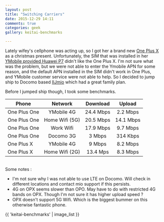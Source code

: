 ```yaml
---
layout: post
title: "Switching Carriers"
date: 2015-12-29 14:11
comments: true
categories: geek
gallery: keitai-benchmarks

---
```


Lately wifey's cellphone was acting up, so I got her a brand new [One Plus X](https://oneplus.net/x) as a christmas present.
Unfortunately, the SIM that was installed in her [YMobile provided Huawei P7](http://www.ymobile.jp/lineup/302hw/) didn't
like the One Plus X.
I'm not sure what was the problem, but we were not able to enter the Ymobile APN for some reason, and the default APN installed
in the SIM didn't work in One Plus, and YMobile customer service were not able to help. So I decided to jump ship to Docomo
based [IIJmio](https://www.iijmio.jp/hdd/miofone/) which had a great family plan.

Before I jumped ship though, I took some benchmarks.

Phone | Network | Download | Upload
------|:-------:|:--------:|:------:
One Plus One | YMobile 4G | 24.4 Mbps | 2.2 Mbps
One Plus One | Home Wifi (5G) | 20.5 Mbps | 14.1 Mbps
One Plus One | Work Wifi | 17.9 Mbps | 9.7 Mbps
One Plus One | Docomo 3G | 3 Mbps | 314 Kbps
One Plus X | YMobile 4G | 9 Mbps | 8.2 Mbps
One Plus X | Home Wifi (2G) | 13.4 Mps | 8.3 Mbps

<br/>
Some notes :

* I'm not sure why I was not able to use LTE on Docomo. Will check in different locations and contact mio support
if this persists.
* 4G on OPX seems slower than OPO. May have to do with restricted 4G bands on OPX. Though I'm not sure it has higher
upload speed ?
* OPX doesn't support 5G Wifi. Which is the biggest bummer on this otherwise fantastic phone.

{{ 'keitai-benchmarks' | image_list }}
